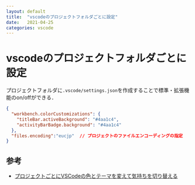 ```yaml
---
layout: default
title:  "vscodeのプロジェクトフォルダごとに設定"
date:   2021-04-25
categories: vscode
---
```


# vscodeのプロジェクトフォルダごとに設定

プロジェクトフォルダに`.vscode/settings.json`を作成することで標準・拡張機能のon/offができる．

```json
{
  "workbench.colorCustomizations": {
    "titleBar.activeBackground": "#4aa1c4",
    "activityBarBadge.background": "#4aa1c4"
  },
  "files.encoding":"eucjp"  // プロジェクトのファイルエンコーディングの指定
}
```

## 参考
- [プロジェクトごとにVSCodeの色とテーマを変えて気持ちを切り替える](https://qiita.com/mottox2/items/a5813feeaf653ef3e2c3)
